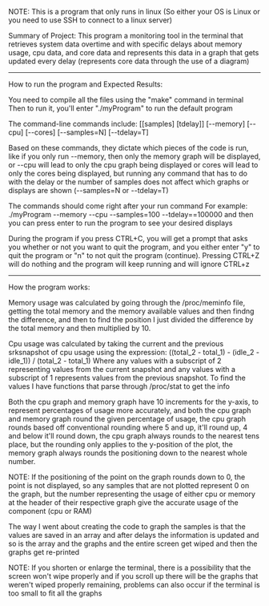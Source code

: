 NOTE: This is a program that only runs in linux (So either your OS is Linux or you need to use SSH to connect to a linux server)

Summary of Project:
This program a monitoring tool in the terminal that retrieves system data overtime and with specific delays
about memory usage, cpu data, and core data and represents this data in a graph that gets updated every delay (represents core
data through the use of a diagram)

-------------------------------------------------------------------------------------------------------------------------------------------
How to run the program and Expected Results:

 You need to compile all the files using the "make" command in terminal
 Then to run it, you'll enter "./myProgram" to run the default program

 The command-line commands include:
 [[samples] [tdelay]] [--memory] [--cpu] [--cores] [--samples=N] [--tdelay=T]

 Based on these commands, they dictate which pieces of the code is run, like if you only run --memory, then only the memory
 graph will be displayed, or --cpu will lead to only the cpu graph being displayed or cores will lead to only the cores being 
 displayed, but running any command that has to do with the delay or the number of samples does not affect which graphs or displays 
 are shown (--samples=N or --tdelay=T)

 The commands should come right after your run command
 For example: ./myProgram --memory --cpu --samples=100 --tdelay==100000
 and then you can press enter to run the program to see your desired displays

 During the program if you press CTRL+C, you will get a prompt that asks you whether or not you want to quit the program, and
 you either enter "y" to quit the program or "n" to not quit the program (continue).
 Pressing CTRL+Z will do nothing and the program will keep running and will ignore CTRL+z

----------------------------------------------------------------------------------------------------------------------------------------------
How the program works:

 Memory usage was calculated by going through the /proc/meminfo file, getting the total memory and the memory available values and then
 findng the difference, and then to find the position I just divided the difference by the total memory and then multiplied by 10.

 Cpu usage was calculated by taking the current and the previous srksnapshot of cpu usage using the expression:
 ((total_2 - total_1) - (idle_2 - idle_1)) / (total_2 - total_1)
 Where any values with a subscript of 2 representing values from the current snapshot and any values with a subscript of 1 represents
 values from the previous snapshot.
 To find the values I have functions that parse through /proc/stat to get the info

 Both the cpu graph and memory graph have 10 increments for the y-axis, to represent percentages of usage more accurately,
 and both the cpu graph and memory graph round the given percentage of usage, the cpu graph rounds based off conventional rounding
 where 5 and up, it'll round up, 4 and below it'll round down, the cpu graph always rounds to the nearest tens place, but the rounding 
 only applies to the y-position of the plot, the memory graph always rounds the positioning down to the nearest whole number.

 NOTE: If the positioning of the point on the graph rounds down to 0, the point is not displayed, so any samples that are not plotted
 represent 0 on the graph, but the number representing the usage of either cpu or memory at the header of their respective graph give
 the accurate usage of the component (cpu or RAM)

 The way I went about creating the code to graph the samples is that the values are saved in an array and after delays the information
 is updated and so is the array and the graphs and the entire screen get wiped and then the graphs get re-printed

 NOTE: If you shorten or enlarge the terminal, there is a possibility that the screen won't wipe properly and if you scroll up there will
 be the graphs that weren't wiped properly remaining, problems can also occur if the terminal is too small to fit all the graphs

